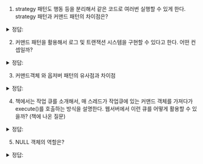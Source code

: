 1. strategy 패턴도 행동 등을 분리해서 같은 코드로 여러번 실행할 수 있게 한다. strategy 패턴과 커맨드 패턴의 차이점은?


<details>
<summary> 정답: </summary>
- 커맨드 객체가 존재해서 invoker는 커맨드 객체의 execute만 알고있으면 된다. (단일 호출지점)  <br/>
- 요청하는 객체와 요청을 수행하는 객체를 분리하는 게 커맨드 패턴 <br/>
- 객체의 알고리즘을 캡슐화해서 알고리즘을 수정해서 쓸 수 있도록 하는게 strategy 패턴  <br/>
</details>


2. 커맨드 패턴을 활용해서 로그 및 트랜잭션 시스템을 구현할 수 있다고 한다. 어떤 컨셉일까?

<details>
<summary> 정답: </summary>
- 모든 커맨드 객체와 연관된 리시버들은 커맨드 객체의 execute()를 거치기 때문에 로깅이 쉽다. - 모든 행동 sequence를 로깅해두면 failover가 가능 <br/>
- 트랜잭션도 모든 요청이 커맨드 객체를 통하게 함으로써, 어떤 sql 쿼리의 시작점과 끝점이 관리될 수 있게 한다. <br/>
</details>

3. 커맨드객체 와 옵저버 패턴의 유사점과 차이점

<details>
<summary> 정답: </summary>
- 둘 다 행동을 위임받는 객체가 있고, 리시버 객체가 어떤 일을 하는지 몰라도 특정 메서드를 구현했음만 알고 있으면 된다  <br/>
- 둘다 객체들을 등록하긴 하지만 옵저버는 1:n 브로드캐스트 방식으로 작동하고, 커맨드객체는 등록된 객체 하나만 작동시키게 된다. (그게 매크로 객체일수도 있지만) <br/>
</details>


4. 책에서는 작업 큐를 소개해서, 매 스레드가 작업큐에 있는 커맨드 객체를 가져다가 execute()를 호출하는 방식을 설명한다. 웹서버에서 이런 큐를 어떻게 활용할 수 있을까? (책에 나온 질문) 

<details>
<summary> 정답: </summary>
- 원초적으로는 event queue를 두어서 요청을 큐에 적재하고, 이벤트 스레드가 큐에 있는 요청을 처리(execute) <br/>
</details>

5. NULL 객체의 역할은?

<details>
<summary> 정답: </summary>
- 생성자에 넣어서 null check를 안해도 되도록 하는 객체. null check 코드 대신 존재해서 코드가 훨씬 보기 편하다. <br/>
</details>

